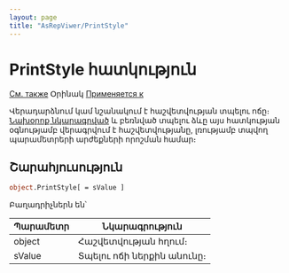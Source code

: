 ```yaml
---
layout: page
title: "AsRepViwer/PrintStyle"
---
```



# PrintStyle հատկություն
 
[См. также](../../Defs/PrintStyle.md) Օրինակ [Применяется к](../AsRepViewer.md) 

Վերադարձնում կամ նշանակում է հաշվետվության տպելու ոճը։ 
[Նախօրոք նկարագրված](../../Defs/PrintStyle.html) և բեռնված տպելու ձևը այս հատկության օգնությամբ վերագրվում է հաշվետվությանը, լռությամբ տպվող պարամետրերի արժեքների որոշման համար։


## Շարահյուսություն

``` vb
object.PrintStyle[ = sValue ]
```


Բաղադրիչներն են՝ 


| Պարամետր | Նկարագրություն |
|--|--|
| object | Հաշվետվության հղում։  |
| sValue  | Տպելու ոճի ներքին անունը։  |

